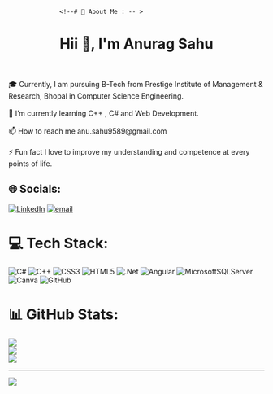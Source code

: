                   <!--# 💫 About Me : -- >
<h1 align="center">Hii 👋, I'm Anurag Sahu</h1><br><br>🎓 Currently, I am pursuing B-Tech from Prestige Institute of Management & Research, Bhopal in Computer Science Engineering.<br> <br> 🌱 I’m currently learning C++ , C#  and  Web Development.<br><br> 📫 How to reach me anu.sahu9589@gmail.com<br><br> ⚡️ Fun fact I love to improve my understanding and competence at every points of life.


## 🌐 Socials:
[![LinkedIn](https://img.shields.io/badge/LinkedIn-%230077B5.svg?logo=linkedin&logoColor=white)](https://linkedin.com/in/a2s8en10) [![email](https://img.shields.io/badge/Email-D14836?logo=gmail&logoColor=white)](mailto:anu.sahu9589@gmail.com) 

# 💻 Tech Stack:
![C#](https://img.shields.io/badge/c%23-%23239120.svg?style=for-the-badge&logo=csharp&logoColor=white) ![C++](https://img.shields.io/badge/c++-%2300599C.svg?style=for-the-badge&logo=c%2B%2B&logoColor=white) ![CSS3](https://img.shields.io/badge/css3-%231572B6.svg?style=for-the-badge&logo=css3&logoColor=white) ![HTML5](https://img.shields.io/badge/html5-%23E34F26.svg?style=for-the-badge&logo=html5&logoColor=white) ![.Net](https://img.shields.io/badge/.NET-5C2D91?style=for-the-badge&logo=.net&logoColor=white) ![Angular](https://img.shields.io/badge/angular-%23DD0031.svg?style=for-the-badge&logo=angular&logoColor=white) ![MicrosoftSQLServer](https://img.shields.io/badge/Microsoft%20SQL%20Server-CC2927?style=for-the-badge&logo=microsoft%20sql%20server&logoColor=white) ![Canva](https://img.shields.io/badge/Canva-%2300C4CC.svg?style=for-the-badge&logo=Canva&logoColor=white) ![GitHub](https://img.shields.io/badge/github-%23121011.svg?style=for-the-badge&logo=github&logoColor=white)
# 📊 GitHub Stats:
![](https://github-readme-stats.vercel.app/api?username=a2s8en10&theme=dark&hide_border=false&include_all_commits=true&count_private=false)<br/>
![](https://github-readme-streak-stats.herokuapp.com/?user=a2s8en10&theme=dark&hide_border=false)<br/>
![](https://github-readme-stats.vercel.app/api/top-langs/?username=a2s8en10&theme=dark&hide_border=false&include_all_commits=true&count_private=false&layout=compact)

---
[![](https://visitcount.itsvg.in/api?id=a2s8en10&icon=0&color=0)](https://visitcount.itsvg.in)

<!-- Proudly created with GPRM ( https://gprm.itsvg.in ) -->
